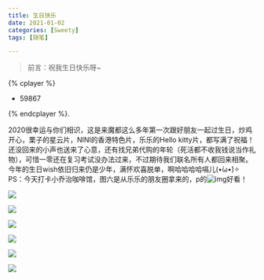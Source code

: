 ```yaml
---
title: 生日快乐
date: 2021-01-02
categories: [Sweety]
tags: [随笔]

---
```


> 前言：祝我生日快乐呀~

{% cplayer  %}

  - 59867

{% endcplayer %}.

​	2020很幸运与你们相识，这是来魔都这么多年第一次跟好朋友一起过生日，炒鸡开心，栗子的星云片，NINI的香港特色片，乐乐的Hello kitty片，都写满了祝福！还没回来的小声也送来了心意，还有找兄弟代购的年轮（死活都不收我钱说当作礼物），可惜一零还在复习考试没办法过来，不过期待我们联名所有人都回来相聚。今年的生日wish依旧归来仍是少年，满怀欢喜脱单，啊哈哈哈哈嗝儿(•̀ω•́)✧
PS：今天打卡小乔治咖啡馆，图六是从乐乐的朋友圈拿来的，p的![img](birthday.assets/JS{H3PKBG[6_NFME4%FUH29.png)好看！

![](https://cdn.jsdelivr.net/gh/mumozi/Figure_bed/img/IMG_1318(20210102-170936).JPG)

![](https://cdn.jsdelivr.net/gh/mumozi/Figure_bed/img/IMG_1306(20210102-191229).JPG)

![](https://cdn.jsdelivr.net/gh/mumozi/Figure_bed/img/IMG_1314.JPG)



![](https://cdn.jsdelivr.net/gh/mumozi/Figure_bed/img/IMG_1293(20201231-192756).JPG)

![](https://cdn.jsdelivr.net/gh/mumozi/Figure_bed/img/IMG_1319(20210102-171138)%20-%20%E5%89%AF%E6%9C%AC.JPG)

![](https://cdn.jsdelivr.net/gh/mumozi/Figure_bed/img/IMG_1316(20210102-191229).JPG)